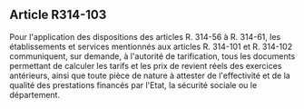 ## Article R314-103

Pour l'application des dispositions des articles R. 314-56 à R. 314-61, les établissements et services
mentionnés aux articles R. 314-101 et R. 314-102 communiquent, sur demande, à l'autorité de tarification,
tous les documents permettant de calculer les tarifs et les prix de revient réels des exercices antérieurs,
ainsi que toute pièce de nature à attester de l'effectivité et de la qualité des prestations financés par l'Etat, la
sécurité sociale ou le département.

